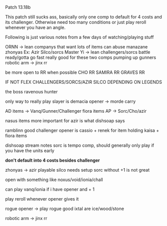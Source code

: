 Patch 13.18b

This patch still sucks ass, basically only one comp to default for 4 costs and its challenger. Otherwise need too many conditions or just play reroll whenever you have an angle.

Following is just various notes from a few days of watching/playing stuff

ORNN -> lean companys that want lots of items can abuse manazane zhonyas
Ex: Azir Silco/sorcs
Master Yi -> lean challengers/sorcs
battle ready/gotta go fast really good for these two comps
pumping up gunners
robotic arm -> jinx rr

be more open to RR when possible
CHO RR
SAMIRA RR
GRAVES RR

IF NOT
FLEX CHALLENGERS/SORCS/AZIR SILCO DEPENDING ON LEGENDS

the boss
ravenous hunter



only way to really play slayer is demacia opener -> morde carry

AD items -> Vanq/Gunner/Challenger fiora items
AP -> Sorc/Cho/azir

nasus items more important for azir is what dishsoap says


ramblinn good challenger opener is cassio + renek for item holding kaisa + fiora items


dishsoap stream notes
sorc is tempo comp, should generally only play if you have the units early


**don't default into 4 costs besides challenger**

zhonyas -> azir playable
silco needs setup
sorc without +1 is not great


open with something like noxus/void/ionia/chall

can play vanq/ionia if i have opener and + 1

play reroll whenever opener gives it

rogue opener -> play rogue
good ixtal are ice/wood/stone

robotic arm -> jinx rr